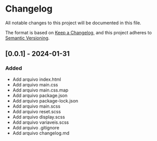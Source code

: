 # Changelog

All notable changes to this project will be documented in this file.

The format is based on [Keep a Changelog](https://keepachangelog.com/en/1.0.0/),
and this project adheres to [Semantic Versioning](https://semver.org/spec/v2.0.0.html).

## [0.0.1] - 2024-01-31

### Added

- Add arquivo index.html
- Add arquivo main.css
- Add arquivo main.css.map
- Add arquivo package.json
- Add arquivo package-lock.json
- Add arquivo main.scss
- Add arquivo reset.scss
- Add arquivo display.scss
- Add arquivo variaveis.scss
- Add arquivo .gitignore
- Add arquivo changelog.md